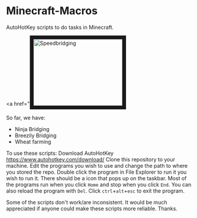 # Minecraft-Macros
AutoHotKey scripts to do tasks in Minecraft.

<a href="<a href="http://www.youtube.com/watch?feature=player_embedded&v=gN8uG_gvuCw
" target="_blank"><img src="http://img.youtube.com/vi/gN8uG_gvuCw/0.jpg" 
  alt="Speedbridging" width="240" height="180" border="10" /></a>


So far, we have:
- Ninja Bridging
- Breezily Bridging
- Wheat farming

To use these scripts:
Download AutoHotKey https://www.autohotkey.com/download/
Clone this repository to your machine.
Edit the programs you wish to use and change the path to where you stored the repo.
Double click the program in File Explorer to run it you wish to run it.
There should be a icon that pops up on the taskbar.
Most of the programs run when you click `Home` and stop when you click `End`. You can also reload the program with `Del`. Click `ctrl`+`alt`+`esc` to exit the program.

Some of the scripts don't work/are inconsistent. It would be much appreciated if anyone could make these scripts more reliable. Thanks.


